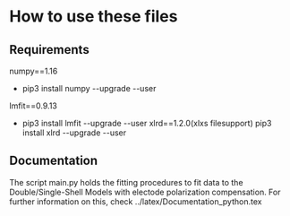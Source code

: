 How to use these files
======================


Requirements
------------

numpy==1.16
* pip3 install numpy --upgrade --user

lmfit==0.9.13
* pip3 install lmfit --upgrade --user 
xlrd==1.2.0(xlxs filesupport)
  pip3 install xlrd --upgrade --user

Documentation
-------------

The script main.py holds the fitting procedures to fit data to the Double/Single-Shell Models with
electode polarization compensation. For further information on this, check ../latex/Documentation_python.tex



